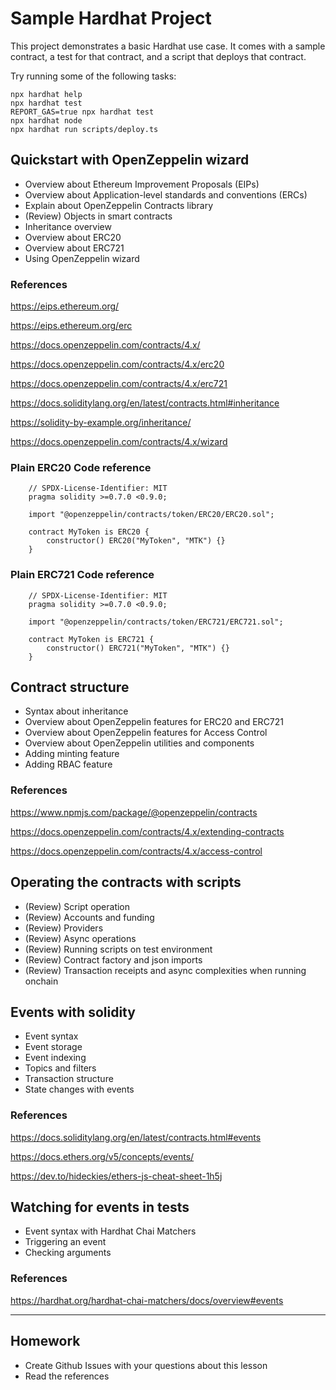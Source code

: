 # Sample Hardhat Project

This project demonstrates a basic Hardhat use case. It comes with a sample contract, a test for that contract, and a script that deploys that contract.

Try running some of the following tasks:

```shell
npx hardhat help
npx hardhat test
REPORT_GAS=true npx hardhat test
npx hardhat node
npx hardhat run scripts/deploy.ts
```

## Quickstart with OpenZeppelin wizard

- Overview about Ethereum Improvement Proposals (EIPs)
- Overview about Application-level standards and conventions (ERCs)
- Explain about OpenZeppelin Contracts library
- (Review) Objects in smart contracts
- Inheritance overview
- Overview about ERC20
- Overview about ERC721
- Using OpenZeppelin wizard

### References

<https://eips.ethereum.org/>

<https://eips.ethereum.org/erc>

<https://docs.openzeppelin.com/contracts/4.x/>

<https://docs.openzeppelin.com/contracts/4.x/erc20>

<https://docs.openzeppelin.com/contracts/4.x/erc721>

<https://docs.soliditylang.org/en/latest/contracts.html#inheritance>

<https://solidity-by-example.org/inheritance/>

<https://docs.openzeppelin.com/contracts/4.x/wizard>

### Plain ERC20 Code reference

        // SPDX-License-Identifier: MIT
        pragma solidity >=0.7.0 <0.9.0;

        import "@openzeppelin/contracts/token/ERC20/ERC20.sol";

        contract MyToken is ERC20 {
            constructor() ERC20("MyToken", "MTK") {}
        }

### Plain ERC721 Code reference

        // SPDX-License-Identifier: MIT
        pragma solidity >=0.7.0 <0.9.0;

        import "@openzeppelin/contracts/token/ERC721/ERC721.sol";

        contract MyToken is ERC721 {
            constructor() ERC721("MyToken", "MTK") {}
        }

## Contract structure

- Syntax about inheritance
- Overview about OpenZeppelin features for ERC20 and ERC721
- Overview about OpenZeppelin features for Access Control
- Overview about OpenZeppelin utilities and components
- Adding minting feature
- Adding RBAC feature

### References

<https://www.npmjs.com/package/@openzeppelin/contracts>

<https://docs.openzeppelin.com/contracts/4.x/extending-contracts>

<https://docs.openzeppelin.com/contracts/4.x/access-control>

## Operating the contracts with scripts

- (Review) Script operation
- (Review) Accounts and funding
- (Review) Providers
- (Review) Async operations
- (Review) Running scripts on test environment
- (Review) Contract factory and json imports
- (Review) Transaction receipts and async complexities when running onchain

## Events with solidity

- Event syntax
- Event storage
- Event indexing
- Topics and filters
- Transaction structure
- State changes with events

### References

<https://docs.soliditylang.org/en/latest/contracts.html#events>

<https://docs.ethers.org/v5/concepts/events/>

<https://dev.to/hideckies/ethers-js-cheat-sheet-1h5j>

## Watching for events in tests

- Event syntax with Hardhat Chai Matchers
- Triggering an event
- Checking arguments

### References

<https://hardhat.org/hardhat-chai-matchers/docs/overview#events>

---

## Homework

- Create Github Issues with your questions about this lesson
- Read the references
